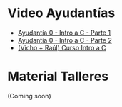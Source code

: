 # Video Ayudantías

* [Ayudantía 0 - Intro a C - Parte 1](https://youtu.be/Kk6SzXtQHwk)
* [Ayudantía 0 - Intro a C - Parte 2](https://youtu.be/rEc0_GrMXF4)
* [(Vicho + Raúl) Curso Intro a C](https://github.com/DCCentral-de-Apuntes/intro-C/blob/master/README.md) 

# Material Talleres

(Coming soon)
